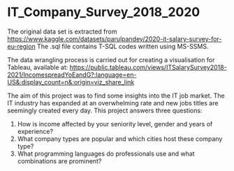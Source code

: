 # IT_Company_Survey_2018_2020
The original data set is extracted from https://www.kaggle.com/datasets/parulpandey/2020-it-salary-survey-for-eu-region
The .sql file contains T-SQL codes written using MS-SSMS. 

The data wrangling process is carried out for creating a visualisation for Tableau, available at:
https://public.tableau.com/views/ITSalarySurvey2018-2021/IncomespreadYoEandG?:language=en-US&:display_count=n&:origin=viz_share_link

The aim of this project was to find some insights into the IT job market. The IT industry has expanded at an overwhelming rate and new jobs titles are seemingly created every day. This project answers three questions:
1. How is income affected by your seniority level, gender and years of experience?
2. What company types are popular and which cities host these company type?
3. What programming languages do professionals use and what combinations are prominent?
